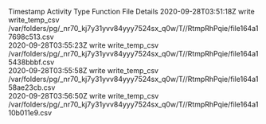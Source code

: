 Timestamp	Activity Type	Function	File	Details
2020-09-28T03:51:18Z	write	write_temp_csv	/var/folders/pg/_nr70_kj7y31yvv84yyy7524sx_q0w/T//RtmpRhPqie/file164a17698c513.csv	
2020-09-28T03:55:23Z	write	write_temp_csv	/var/folders/pg/_nr70_kj7y31yvv84yyy7524sx_q0w/T//RtmpRhPqie/file164a15438bbbf.csv	
2020-09-28T03:55:58Z	write	write_temp_csv	/var/folders/pg/_nr70_kj7y31yvv84yyy7524sx_q0w/T//RtmpRhPqie/file164a158ae23cb.csv	
2020-09-28T03:56:50Z	write	write_temp_csv	/var/folders/pg/_nr70_kj7y31yvv84yyy7524sx_q0w/T//RtmpRhPqie/file164a110b011e9.csv	
